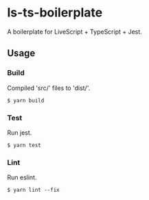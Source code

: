 # ls-ts-boilerplate
A  boilerplate for LiveScript + TypeScript + Jest.
## Usage
### Build
Compiled 'src/' files to 'dist/'.
```console
$ yarn build
```
### Test
Run jest.
```console
$ yarn test
```
### Lint
Run eslint.
```console
$ yarn lint --fix
```